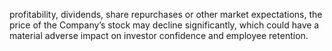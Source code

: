profitability,  dividends,  share  repurchases  or  other  market  expectations,  the  price  of  the  Company’s  stock  may  decline
significantly, which could have a material adverse impact on investor confidence and employee retention.